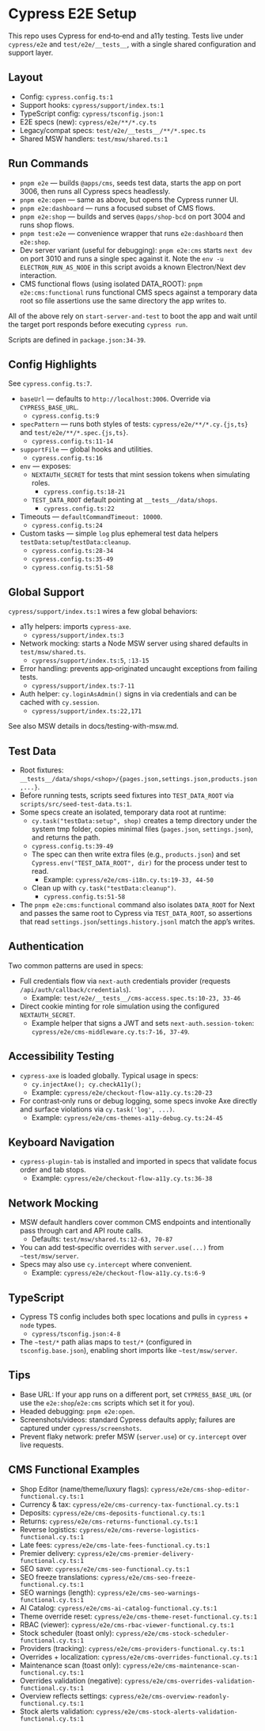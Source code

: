 # Cypress E2E Setup

This repo uses Cypress for end‑to‑end and a11y testing. Tests live under `cypress/e2e` and `test/e2e/__tests__`, with a single shared configuration and support layer.

## Layout

- Config: `cypress.config.ts:1`
- Support hooks: `cypress/support/index.ts:1`
- TypeScript config: `cypress/tsconfig.json:1`
- E2E specs (new): `cypress/e2e/**/*.cy.ts`
- Legacy/compat specs: `test/e2e/__tests__/**/*.spec.ts`
- Shared MSW handlers: `test/msw/shared.ts:1`

## Run Commands

- `pnpm e2e` — builds `@apps/cms`, seeds test data, starts the app on port 3006, then runs all Cypress specs headlessly.
- `pnpm e2e:open` — same as above, but opens the Cypress runner UI.
- `pnpm e2e:dashboard` — runs a focused subset of CMS flows.
- `pnpm e2e:shop` — builds and serves `@apps/shop-bcd` on port 3004 and runs shop flows.
- `pnpm test:e2e` — convenience wrapper that runs `e2e:dashboard` then `e2e:shop`.
- Dev server variant (useful for debugging): `pnpm e2e:cms` starts `next dev` on port 3010 and runs a single spec against it. Note the `env -u ELECTRON_RUN_AS_NODE` in this script avoids a known Electron/Next dev interaction.
- CMS functional flows (using isolated DATA_ROOT): `pnpm e2e:cms:functional` runs functional CMS specs against a temporary data root so file assertions use the same directory the app writes to.

All of the above rely on `start-server-and-test` to boot the app and wait until the target port responds before executing `cypress run`.

Scripts are defined in `package.json:34-39`.

## Config Highlights

See `cypress.config.ts:7`.

- `baseUrl` — defaults to `http://localhost:3006`. Override via `CYPRESS_BASE_URL`.
  - `cypress.config.ts:9`
- `specPattern` — runs both styles of tests: `cypress/e2e/**/*.cy.{js,ts}` and `test/e2e/**/*.spec.{js,ts}`.
  - `cypress.config.ts:11-14`
- `supportFile` — global hooks and utilities.
  - `cypress.config.ts:16`
- `env` — exposes:
  - `NEXTAUTH_SECRET` for tests that mint session tokens when simulating roles.
    - `cypress.config.ts:18-21`
  - `TEST_DATA_ROOT` default pointing at `__tests__/data/shops`.
    - `cypress.config.ts:22`
- Timeouts — `defaultCommandTimeout: 10000`.
  - `cypress.config.ts:24`
- Custom tasks — simple `log` plus ephemeral test data helpers `testData:setup`/`testData:cleanup`.
  - `cypress.config.ts:28-34`
  - `cypress.config.ts:35-49`
  - `cypress.config.ts:51-58`

## Global Support

`cypress/support/index.ts:1` wires a few global behaviors:

- a11y helpers: imports `cypress-axe`.
  - `cypress/support/index.ts:3`
- Network mocking: starts a Node MSW server using shared defaults in `test/msw/shared.ts`.
  - `cypress/support/index.ts:5`, `:13-15`
- Error handling: prevents app‐originated uncaught exceptions from failing tests.
  - `cypress/support/index.ts:7-11`
- Auth helper: `cy.loginAsAdmin()` signs in via credentials and can be cached with `cy.session`.
  - `cypress/support/index.ts:22,171`

See also MSW details in docs/testing-with-msw.md.

## Test Data

- Root fixtures: `__tests__/data/shops/<shop>/{pages.json,settings.json,products.json,...}`.
- Before running tests, scripts seed fixtures into `TEST_DATA_ROOT` via `scripts/src/seed-test-data.ts:1`.
- Some specs create an isolated, temporary data root at runtime:
  - `cy.task("testData:setup", shop)` creates a temp directory under the system tmp folder, copies minimal files (`pages.json`, `settings.json`), and returns the path.
  - `cypress.config.ts:39-49`
  - The spec can then write extra files (e.g., `products.json`) and set `Cypress.env("TEST_DATA_ROOT", dir)` for the process under test to read.
    - Example: `cypress/e2e/cms-i18n.cy.ts:19-33, 44-50`
  - Clean up with `cy.task("testData:cleanup")`.
    - `cypress.config.ts:51-58`
- The `pnpm e2e:cms:functional` command also isolates `DATA_ROOT` for Next and passes the same root to Cypress via `TEST_DATA_ROOT`, so assertions that read `settings.json`/`settings.history.jsonl` match the app’s writes.

## Authentication

Two common patterns are used in specs:

- Full credentials flow via `next-auth` credentials provider (requests `/api/auth/callback/credentials`).
  - Example: `test/e2e/__tests__/cms-access.spec.ts:10-23, 33-46`
- Direct cookie minting for role simulation using the configured `NEXTAUTH_SECRET`.
  - Example helper that signs a JWT and sets `next-auth.session-token`: `cypress/e2e/cms-middleware.cy.ts:7-16, 37-49`.

## Accessibility Testing

- `cypress-axe` is loaded globally. Typical usage in specs:
  - `cy.injectAxe(); cy.checkA11y();`
  - Example: `cypress/e2e/checkout-flow-a11y.cy.ts:20-23`
- For contrast‑only runs or debug logging, some specs invoke Axe directly and surface violations via `cy.task('log', ...)`.
  - Example: `cypress/e2e/cms-themes-a11y-debug.cy.ts:24-45`

## Keyboard Navigation

- `cypress-plugin-tab` is installed and imported in specs that validate focus order and tab stops.
  - Example: `cypress/e2e/checkout-flow-a11y.cy.ts:36-38`

## Network Mocking

- MSW default handlers cover common CMS endpoints and intentionally pass through cart and API route calls.
  - Defaults: `test/msw/shared.ts:12-63, 70-87`
- You can add test‑specific overrides with `server.use(...)` from `~test/msw/server`.
- Specs may also use `cy.intercept` where convenient.
  - Example: `cypress/e2e/checkout-flow-a11y.cy.ts:6-9`

## TypeScript

- Cypress TS config includes both spec locations and pulls in `cypress` + `node` types.
  - `cypress/tsconfig.json:4-8`
- The `~test/*` path alias maps to `test/*` (configured in `tsconfig.base.json`), enabling short imports like `~test/msw/server`.

## Tips

- Base URL: If your app runs on a different port, set `CYPRESS_BASE_URL` (or use the `e2e:shop`/`e2e:cms` scripts which set it for you).
- Headed debugging: `pnpm e2e:open`.
- Screenshots/videos: standard Cypress defaults apply; failures are captured under `cypress/screenshots`.
- Prevent flaky network: prefer MSW (`server.use`) or `cy.intercept` over live requests.

## CMS Functional Examples

- Shop Editor (name/theme/luxury flags): `cypress/e2e/cms-shop-editor-functional.cy.ts:1`
- Currency & tax: `cypress/e2e/cms-currency-tax-functional.cy.ts:1`
- Deposits: `cypress/e2e/cms-deposits-functional.cy.ts:1`
- Returns: `cypress/e2e/cms-returns-functional.cy.ts:1`
- Reverse logistics: `cypress/e2e/cms-reverse-logistics-functional.cy.ts:1`
- Late fees: `cypress/e2e/cms-late-fees-functional.cy.ts:1`
- Premier delivery: `cypress/e2e/cms-premier-delivery-functional.cy.ts:1`
- SEO save: `cypress/e2e/cms-seo-functional.cy.ts:1`
- SEO freeze translations: `cypress/e2e/cms-seo-freeze-functional.cy.ts:1`
- SEO warnings (length): `cypress/e2e/cms-seo-warnings-functional.cy.ts:1`
- AI Catalog: `cypress/e2e/cms-ai-catalog-functional.cy.ts:1`
- Theme override reset: `cypress/e2e/cms-theme-reset-functional.cy.ts:1`
- RBAC (viewer): `cypress/e2e/cms-rbac-viewer-functional.cy.ts:1`
- Stock scheduler (toast only): `cypress/e2e/cms-stock-scheduler-functional.cy.ts:1`
- Providers (tracking): `cypress/e2e/cms-providers-functional.cy.ts:1`
- Overrides + localization: `cypress/e2e/cms-overrides-functional.cy.ts:1`
- Maintenance scan (toast only): `cypress/e2e/cms-maintenance-scan-functional.cy.ts:1`
- Overrides validation (negative): `cypress/e2e/cms-overrides-validation-functional.cy.ts:1`
- Overview reflects settings: `cypress/e2e/cms-overview-readonly-functional.cy.ts:1`
- Stock alerts validation: `cypress/e2e/cms-stock-alerts-validation-functional.cy.ts:1`
